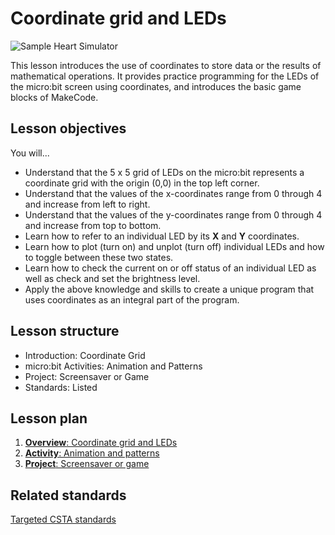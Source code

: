 # Coordinate grid and LEDs

![Sample Heart Simulator](/static/courses/csintro/coordinates/cover.png)

This lesson introduces the use of coordinates to store data or the results of mathematical operations. It provides practice programming for the LEDs of the micro:bit screen using coordinates, and introduces the basic game blocks of MakeCode.

## Lesson objectives

You will...

* Understand that the 5 x 5 grid of LEDs on the micro:bit represents a coordinate grid with the origin (0,0) in the top left corner.
* Understand that the values of the x-coordinates range from 0 through 4 and increase from left to right.
* Understand that the values of the y-coordinates range from 0 through 4 and increase from top to bottom.
* Learn how to refer to an individual LED by its **X** and **Y** coordinates.
* Learn how to plot (turn on) and unplot (turn off) individual LEDs and how to toggle between these two states.
* Learn how to check the current on or off status of an individual LED as well as check and set the brightness level.
* Apply the above knowledge and skills to create a unique program that uses coordinates as an integral part of the program.

## Lesson structure

* Introduction: Coordinate Grid
* micro:bit Activities: Animation and Patterns
* Project: Screensaver or Game
* Standards: Listed

## Lesson plan

1. [**Overview**: Coordinate grid and LEDs](/courses/csintro/coordinates/overview)
2. [**Activity**: Animation and patterns](/courses/csintro/coordinates/activity)
3. [**Project**: Screensaver or game](/courses/csintro/coordinates/project)

## Related standards

[Targeted CSTA standards](/courses/csintro/coordinates/standards)